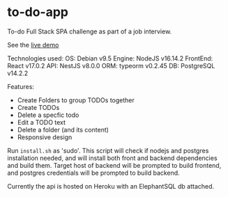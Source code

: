 # to-do-app

To-do Full Stack SPA challenge as part of a job interview.

See the [live demo](https://trepowski-todo.netlify.app/)

Technologies used:
OS: Debian v9.5
Engine: NodeJS v16.14.2
FrontEnd: React v17.0.2
API: NestJS v8.0.0
ORM: typeorm v0.2.45
DB: PostgreSQL v14.2.2

Features:

- Create Folders to group TODOs together
- Create TODOs
- Delete a specfic todo
- Edit a TODO text
- Delete a folder (and its content)
- Responsive design

Run `install.sh` as 'sudo'. This script will check if nodejs and postgres installation needed, and will install both front and backend dependencies and build them. Target host of backend will be prompted to build frontend, and postgres credentials will be prompted to build backend.

Currently the api is hosted on Heroku with an ElephantSQL db attached.
